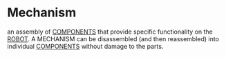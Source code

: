# Mechanism

an assembly of [COMPONENTS](!!) that provide specific functionality on the
[ROBOT](!!). A MECHANISM can be disassembled (and then reassembled) into
individual [COMPONENTS](!!) without damage to the parts.
